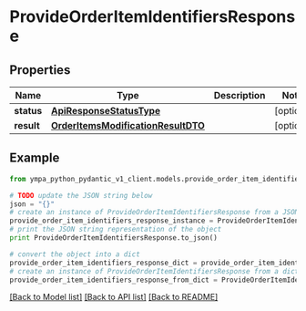 # ProvideOrderItemIdentifiersResponse


## Properties
Name | Type | Description | Notes
------------ | ------------- | ------------- | -------------
**status** | [**ApiResponseStatusType**](ApiResponseStatusType.md) |  | [optional] 
**result** | [**OrderItemsModificationResultDTO**](OrderItemsModificationResultDTO.md) |  | [optional] 

## Example

```python
from ympa_python_pydantic_v1_client.models.provide_order_item_identifiers_response import ProvideOrderItemIdentifiersResponse

# TODO update the JSON string below
json = "{}"
# create an instance of ProvideOrderItemIdentifiersResponse from a JSON string
provide_order_item_identifiers_response_instance = ProvideOrderItemIdentifiersResponse.from_json(json)
# print the JSON string representation of the object
print ProvideOrderItemIdentifiersResponse.to_json()

# convert the object into a dict
provide_order_item_identifiers_response_dict = provide_order_item_identifiers_response_instance.to_dict()
# create an instance of ProvideOrderItemIdentifiersResponse from a dict
provide_order_item_identifiers_response_from_dict = ProvideOrderItemIdentifiersResponse.from_dict(provide_order_item_identifiers_response_dict)
```
[[Back to Model list]](../README.md#documentation-for-models) [[Back to API list]](../README.md#documentation-for-api-endpoints) [[Back to README]](../README.md)


